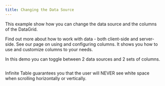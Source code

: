 ```yaml
---
title: Changing the Data Source
---
```


This example show how you can change the data source and the columns of the DataGrid.

<HeroCards>
<YouWillLearnCard title="Working with Data" path="/docs/learn/working-with-data">
Find out more about how to work with data - both client-side and server-side.
</YouWillLearnCard>

<YouWillLearnCard title="Working with Columns" path="/docs/learn/working-with-columns">
See our page on using and configuring columns. It shows you how to use and customize columns to your needs.
</YouWillLearnCard>
</HeroCards>

<Sandpack  size="lg" viewMode="preview">

<Description>

In this demo you can toggle between 2 data sources and 2 sets of columns.

</Description>

```tsx file="change-datasource-example.page.tsx"

```
</Sandpack>


<Note>

Infinite Table guarantees you that the user will NEVER see white space when scrolling horizontally or vertically.
</Note>